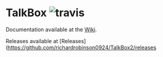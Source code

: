 # TalkBox ![travis](https://travis-ci.org/richardrobinson0924/TalkBox2.svg?branch=master)

Documentation available at the [Wiki](https://github.com/richardrobinson0924/TalkBox2/wiki).

Releases available at [Releases](https://github.com/richardrobinson0924/TalkBox2/releases
